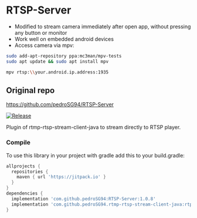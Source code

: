 # RTSP-Server

- Modified to stream camera immediately after open app, without pressing any button or monitor
- Work well on embedded android devices
- Access camera via mpv:
```bash
sudo add-apt-repository ppa:mc3man/mpv-tests
sudo apt update && sudo apt install mpv

mpv rtsp:\\your.android.ip.address:1935
```

## Original repo
https://github.com/pedroSG94/RTSP-Server

[![Release](https://jitpack.io/v/pedroSG94/RTSP-Server.svg)](https://jitpack.io/#pedroSG94/RTSP-Server)

Plugin of rtmp-rtsp-stream-client-java to stream directly to RTSP player.

### Compile

To use this library in your project with gradle add this to your build.gradle:

```gradle
allprojects {
  repositories {
    maven { url 'https://jitpack.io' }
  }
}
dependencies {
  implementation 'com.github.pedroSG94:RTSP-Server:1.0.8'
  implementation 'com.github.pedroSG94.rtmp-rtsp-stream-client-java:rtplibrary:2.0.2'
}

```
